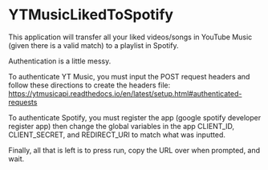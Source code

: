 # YTMusicLikedToSpotify

This application will transfer all your liked videos/songs in YouTube Music (given there is a valid match) to a playlist in Spotify.

Authentication is a little messy.

To authenticate YT Music, you must input the POST request headers and follow these directions to create the headers file: https://ytmusicapi.readthedocs.io/en/latest/setup.html#authenticated-requests

To authenticate Spotify, you must register the app (google spotify developer register app) then change the global variables in the app CLIENT_ID, CLIENT_SECRET, and REDIRECT_URI to match what was inputted.

Finally, all that is left is to press run, copy the URL over when prompted, and wait.
